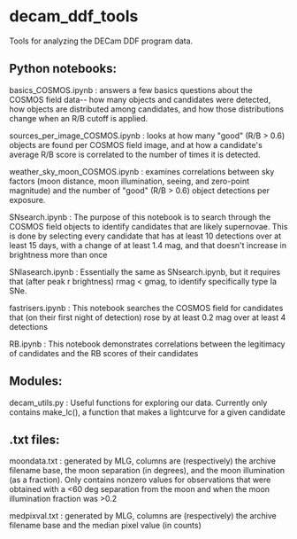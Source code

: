 # decam_ddf_tools
Tools for analyzing the DECam DDF program data.

## Python notebooks:

basics_COSMOS.ipynb : answers a few basics questions about the COSMOS field data-- how many objects and candidates were detected, how objects are distributed among candidates, and how those distributions change when an R/B cutoff is applied.

sources_per_image_COSMOS.ipynb : looks at how many "good" (R/B > 0.6) objects are found per COSMOS field image, and at how a candidate's average R/B score is correlated to the number of times it is detected.

weather_sky_moon_COSMOS.ipynb : examines correlations between sky factors (moon distance, moon illumination, seeing, and zero-point magnitude) and the number of "good" (R/B > 0.6) object detections per exposure.

SNsearch.ipynb : The purpose of this notebook is to search through the COSMOS field objects to identify candidates that are likely supernovae. This is done by selecting every candidate that has at least 10 detections over at least 15 days, with a change of at least 1.4 mag, and that doesn't increase in brightness more than once

SNIasearch.ipynb : Essentially the same as SNsearch.ipynb, but it requires that (after peak r brightness) rmag < gmag, to identify specifically type Ia SNe.

fastrisers.ipynb : This notebook searches the COSMOS field for candidates that (on their first night of detection) rose by at least 0.2 mag over at least 4 detections

RB.ipynb : This notebook demonstrates correlations between the legitimacy of candidates and the RB scores of their candidates

## Modules:

decam_utils.py : Useful functions for exploring our data. Currently only contains make_lc(), a function that makes a lightcurve for a given candidate

## .txt files:

moondata.txt : generated by MLG, columns are (respectively) the archive filename base, the moon separation (in degrees), and the moon illumination (as a fraction). Only contains nonzero values for observations that were obtained with a <60 deg separation from the moon and when the moon illumination fraction was >0.2

medpixval.txt : generated by MLG, columns are (respectively) the archive filename base and the median pixel value (in counts)